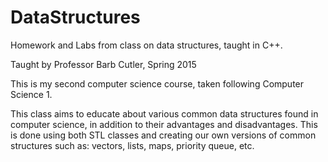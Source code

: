 # DataStructures
Homework and Labs from class on data structures, taught in C++.

Taught by Professor Barb Cutler, Spring 2015

This is my second computer science course, taken following Computer Science 1.

This class aims to educate about various common data structures found in computer science,
in addition to their advantages and disadvantages.
This is done using both STL classes and creating our own versions of common structures such as:
vectors, lists, maps, priority queue, etc.
